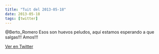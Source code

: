 ```yaml
---
title: "Tuit del 2013-05-18"
date: 2013-05-18
tags: [twitter]
---
```


@Berto_Romero Esos son huevos peludos, aquí estamos esperando a que salgas!!! Amos!!!



[Ver en Twitter](https://twitter.com/i/web/status/335816202704265217)
